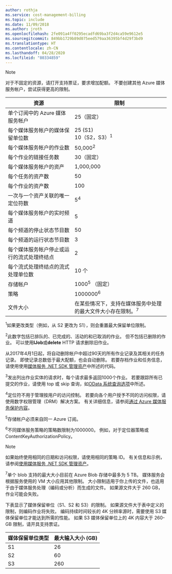 ```yaml
---
author: rothja
ms.service: cost-management-billing
ms.topic: include
ms.date: 11/09/2018
ms.author: jroth
ms.openlocfilehash: 2fe091a4ff0295ecadfd69ba3f2d4ca59e9612e5
ms.sourcegitcommit: 849bb1729b89d075eed579aa36395bf4d29f3bd9
ms.translationtype: HT
ms.contentlocale: zh-CN
ms.lasthandoff: 04/28/2020
ms.locfileid: "80334859"
---
```

>[!NOTE]
>对于不固定的资源，请打开支持票证，要求增加配额。 不要创建其他 Azure 媒体服务帐户，尝试获得更高的限制。

| 资源 | 限制 | 
| --- | --- | 
| 单个订阅中的 Azure 媒体服务帐户 | 25（固定） |
| 每个媒体服务帐户的媒体保留单位数 |25 (S1)<br/>10（S2，S3）<sup>1</sup> | 
| 每个媒体服务帐户的作业数 | 50,000<sup>2</sup> |
| 每个作业的链接任务数 | 30（固定） |
| 每个媒体服务帐户的资产 | 1,000,000|
| 每个任务的资产数 | 50 |
| 每个作业的资产数 | 100 |
| 一次与一个资产关联的唯一定位符数 | 5<sup>4</sup> |
| 每个媒体服务帐户的实时频道 |5|
| 每个频道的停止状态节目数 |50|
| 每个频道的运行状态节目数 |3|
| 每个媒体服务帐户停止或运行的流式处理终结点|2|
| 每个流式处理终结点的流式处理单位数 |10 个 |
| 存储帐户 | 1000<sup>5</sup> （固定） |
| 策略 | 1000000<sup>6</sup> |
| 文件大小| 在某些情况下，支持在媒体服务中处理的最大文件大小存在限制。<sup>7</sup> |

<sup>1</sup>如果更改类型（例如，从 S2 更改为 S1），则会重置最大保留单位限制。

<sup>2</sup>此数字包括已排队的、已完成的、活动的和已取消的作业。 但不包括已删除的作业。 可以使用**IJob**或**delete** HTTP 请求删除旧作业。

从2017年4月1日起，将自动删除帐户中超过90天的所有作业记录及其相关的任务记录。 即使记录总数低于最大配额，也会自动删除。 若要存档作业和任务信息，请使用使用[媒体服务 .NET SDK 管理资产](../articles/media-services/previous/media-services-dotnet-manage-entities.md)中所述的代码。

<sup>3</sup>发出列出作业实体的请求时，每个请求最多返回1000个作业。 若要跟踪所有已提交的作业，请使用 top 或 skip 查询，如[OData 系统查询选项](/previous-versions/dynamicscrm-2015/developers-guide/gg309461(v=crm.7))中所述。

<sup>4</sup>定位符不用于管理按用户的访问控制。 若要向各个用户授予不同的访问权限，请使用数字权限管理（DRM）解决方案。 有关详细信息，请参阅[通过 Azure 媒体服务保护内容](../articles/media-services/previous/media-services-content-protection-overview.md)。

<sup>5</sup>存储帐户必须来自同一 Azure 订阅。

<sup>6</sup>不同媒体服务策略的策略数限制为1000000。 例如，对于定位器策略或 ContentKeyAuthorizationPolicy。 

>[!NOTE]
> 如果始终使用相同的日期和访问权限，请使用相同的策略 ID。 有关信息和示例，请参阅[使用媒体服务 .NET SDK 管理资产](../articles/media-services/previous/media-services-dotnet-manage-entities.md#limit-access-policies)。

<sup>7</sup>单个 blob 支持的最大大小目前在 Azure Blob 存储中最多为 5 TB。 媒体服务会根据服务使用的 VM 大小应用其他限制。 大小限制适用于你上传的文件，也适用于由于媒体服务处理（编码或分析）而生成的文件。 如果源文件大于 260 GB，作业可能会失败。 

下表显示了媒体保留单位（S1、S2 和 S3）的限制。 如果源文件大于表中定义的限制，则编码作业将失败。 编码持续时间较长的 4K 分辨率源时，需要使用 S3 媒体保留单位才能达到所需的性能。 如果 S3 媒体保留单位上的 4K 内容大于 260-GB 限制，请开具支持票证。

|媒体保留单位类型    |最大输入大小 (GB)|
|---|---|
|S1 |    26|
|S2    | 60|
|S3    |260|
